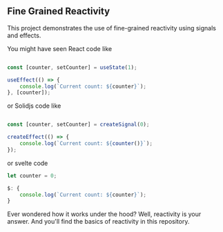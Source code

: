 ## Fine Grained Reactivity

This project demonstrates the use of fine-grained reactivity using signals and effects.

You might have seen React code like
```ts

const [counter, setCounter] = useState(1);

useEffect(() => {
    console.log(`Current count: ${counter}`);
}, [counter]);

```

or Solidjs code like

```ts

const [counter, setCounter] = createSignal(0);

createEffect(() => {
    console.log(`Current count: ${counter()}`);
});

```

or svelte code

```ts
let counter = 0;

$: {
    console.log(`Current count: ${counter}`);
}
```
Ever wondered how it works under the hood?
Well, reactivity is your answer. And you'll find the basics of reactivity in this repository.


